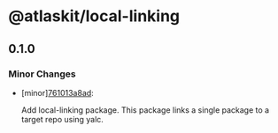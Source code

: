 # @atlaskit/local-linking

## 0.1.0

### Minor Changes

- [minor][761013a8ad](https://bitbucket.org/atlassian/atlaskit-mk-2/commits/761013a8ad):

  Add local-linking package. This package links a single package to a target repo using yalc.
